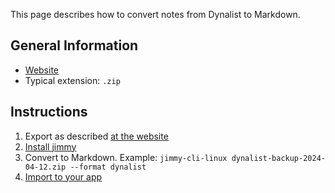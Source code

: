 This page describes how to convert notes from Dynalist to Markdown.

## General Information

- [Website](https://dynalist.io/)
- Typical extension: `.zip`

## Instructions

1. Export as described [at the website](https://help.dynalist.io/article/79-back-up-your-data)
2. [Install jimmy](../index.md#installation)
3. Convert to Markdown. Example: `jimmy-cli-linux dynalist-backup-2024-04-12.zip --format dynalist`
4. [Import to your app](../import_instructions.md)

